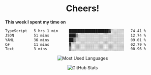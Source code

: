 <h1 align="center">Cheers!</h1>

**This week I spent my time on**
<!--START_SECTION:waka-->

```txt
TypeScript   5 hrs 1 min     ██████████████████▓░░░░░░   74.41 %
JSON         51 mins         ███▒░░░░░░░░░░░░░░░░░░░░░   12.74 %
YAML         36 mins         ██▒░░░░░░░░░░░░░░░░░░░░░░   09.01 %
C#           11 mins         ▓░░░░░░░░░░░░░░░░░░░░░░░░   02.79 %
Text         3 mins          ▒░░░░░░░░░░░░░░░░░░░░░░░░   00.96 %
```

<!--END_SECTION:waka-->

<p align="center"><img src="https://github-readme-stats.vercel.app/api/top-langs/?username=thnkrn&layout=compact&hide=html&theme=tokyonight" alt="Most Used Languages" /></p>

<p align="center"><img src="https://github-readme-stats.vercel.app/api?username=thnkrn&show_icons=true&count_private=true&theme=tokyonight&show=reviews&hide_rank=false&rank_icon=github" alt="GitHub Stats" /></p>

<!-- <p align="center"><a href="https://wakatime.com"><img src="https://wakatime.com/share/@thnkrn/40092326-d1bd-471b-89da-9a7c63939402.png" /></p>
 -->
